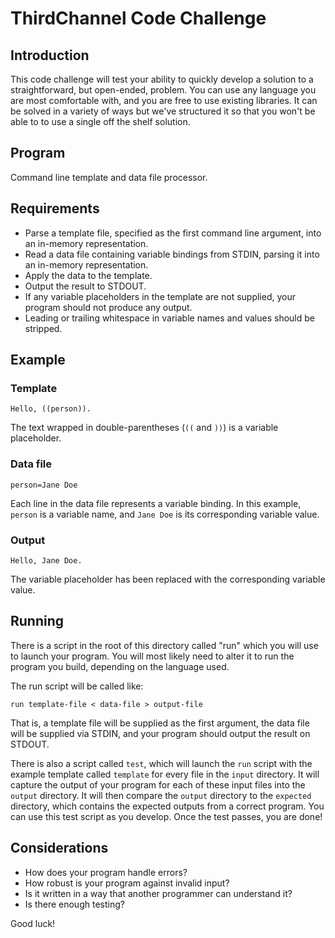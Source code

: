 # ThirdChannel Code Challenge 

## Introduction

This code challenge will test your ability to quickly develop a
solution to a straightforward, but open-ended, problem. You can use
any language you are most comfortable with, and you are free to use
existing libraries. It can be solved in a variety of ways but we've
structured it so that you won't be able to to use a single off the
shelf solution. 

## Program

Command line template and data file processor.


## Requirements

* Parse a template file, specified as the first command line argument, into an
  in-memory representation.
* Read a data file containing variable bindings from STDIN, parsing it into an in-memory representation.
* Apply the data to the template.
* Output the result to STDOUT.
* If any variable placeholders in the template are not supplied,
your program should not produce any output.
* Leading or trailing whitespace in variable names and values should be stripped.

## Example

### Template

```
Hello, ((person)).
```

The text wrapped in double-parentheses (`((` and `))`) is a variable placeholder.

### Data file

```
person=Jane Doe
```

Each line in the data file represents a variable binding.
In this example, `person` is a variable name, and `Jane Doe` is its corresponding variable value.

### Output

```
Hello, Jane Doe.
```

The variable placeholder has been replaced with the corresponding variable value.

## Running

There is a script in the root of this directory called "run" which you
will use to launch your program. You will most likely need to alter it
to run the program you build, depending on the language used.

The run script will be called like:

```
run template-file < data-file > output-file
```

That is, a template file will be supplied as the first argument,
the data file will be supplied via STDIN,
and your program should output the result on STDOUT.

There is also a script called `test`, which will launch the `run`
script with the example template called `template` for every file in
the `input` directory. It will capture the output of your
program for each of these input files into the `output` directory.
It will then compare the `output` directory to the `expected` directory,
which contains the expected outputs from a correct program.
You can use this test script as you develop.
Once the test passes, you are done!

## Considerations

* How does your program handle errors?
* How robust is your program against invalid input?
* Is it written in a way that another programmer can understand it?
* Is there enough testing?

Good luck!
